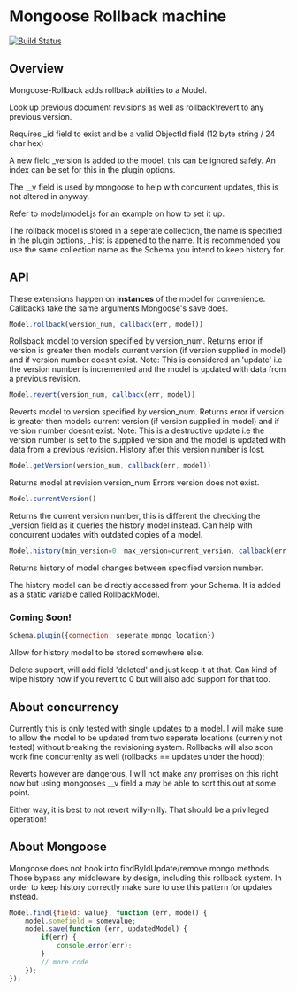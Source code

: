 Mongoose Rollback machine 
=========================

[![Build Status](https://travis-ci.org/Snkz/mongoose-rollback.svg?branch=master)](https://travis-ci.org/Snkz/mongoose-rollback)

## Overview
Mongoose-Rollback adds rollback abilities to a Model.

Look up previous document revisions as well as rollback\revert to any previous version.

Requires \_id field to exist and be a valid ObjectId field (12 byte string / 24 char hex)

A new field _version is added to the model, this can be ignored safely. An index can be set for this in the plugin options.

The \_\_v field is used by mongoose to help with concurrent updates, this is not altered in anyway.

Refer to model/model.js for an example on how to set it up.

The rollback model is stored in a seperate collection, the name is specified in the plugin options, \_hist is appened to the name. It is recommended you use the same collection name as the Schema you intend to keep history for.

## API
These extensions happen on <b>instances</b> of the model for convenience.
Callbacks take the same arguments Mongoose's save does.
```javascript
Model.rollback(version_num, callback(err, model))
```
Rollsback model to version specified by version_num. Returns error if version is greater then models current version (if version supplied in model) and if version number doesnt exist. Note: This is considered an 'update' i.e the version number is incremented and the model is updated with data from a previous revision.
```javascript
Model.revert(version_num, callback(err, model))
```
Reverts model to version specified by version_num. Returns error if version is greater then models current version (if version supplied in model) and if version number doesnt exist. Note: This is a destructive update  i.e the version number is set to the supplied version  and the model is updated with data from a previous revision. History after this version number is lost.

```javascript
Model.getVersion(version_num, callback(err, model))
```
Returns model at revision version_num Errors version does not exist.
```javascript
Model.currentVersion() 
```
Returns the current version number, this is different the checking the \_version field as it queries the history model instead. Can help with concurrent updates with outdated copies of a model.
```javascript
Model.history(min_version=0, max_version=current_version, callback(err, model_array))
```
Returns history of model changes between specified version number.

The history model can be directly accessed from your Schema. It is added as a static variable called RollbackModel.


### Coming Soon!
```javascript
Schema.plugin({connection: seperate_mongo_location})
```
Allow for history model to be stored somewhere else.

Delete support, will add field 'deleted' and just keep it at that. Can kind of wipe history now if you revert to 0 but will also add support for that too.

## About concurrency
Currently this is only tested with single updates to a model. I will make sure to allow the model to be updated from two seperate locations (currenly not tested) without breaking the revisioning system. Rollbacks will also soon work fine concurrenlty as well (rollbacks == updates under the hood);

Reverts however are dangerous, I will not make any promises on this right now but using mongooses \_\_v field a may be able to sort this out at some point.

Either way, it is best to not revert willy-nilly. That should be a privileged operation!

## About Mongoose
Mongoose does not hook into findByIdUpdate/remove mongo methods. Those bypass any middleware by design, including this rollback system. In order to keep history correctly make sure to use this pattern for updates instead.

```javascript
Model.find({field: value}, function (err, model) {
    model.somefield = somevalue;
    model.save(function (err, updatedModel) {
        if(err) {
            console.error(err);
        }
        // more code
    });
});
```
